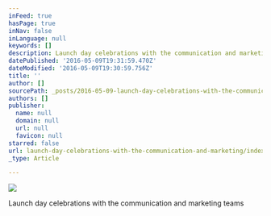 ```yaml
---
inFeed: true
hasPage: true
inNav: false
inLanguage: null
keywords: []
description: Launch day celebrations with the communication and marketing teams
datePublished: '2016-05-09T19:31:59.470Z'
dateModified: '2016-05-09T19:30:59.756Z'
title: ''
author: []
sourcePath: _posts/2016-05-09-launch-day-celebrations-with-the-communication-and-marketing.md
authors: []
publisher:
  name: null
  domain: null
  url: null
  favicon: null
starred: false
url: launch-day-celebrations-with-the-communication-and-marketing/index.html
_type: Article

---
```

![](https://the-grid-user-content.s3-us-west-2.amazonaws.com/e0b25f94-85ab-4789-b546-b052a9cd105d.jpg)

Launch day celebrations with the communication and marketing teams